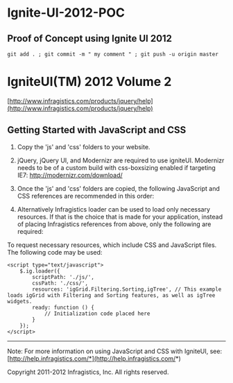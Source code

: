 Ignite-UI-2012-POC
==================

Proof of Concept using Ignite UI 2012
-------------------------------------


    git add . ; git commit -m " my comment " ; git push -u origin master
    

IgniteUI(TM) 2012 Volume 2 
========================== 

[http://www.infragistics.com/products/jquery/help](http://www.infragistics.com/products/jquery/help)

Getting Started with JavaScript and CSS
--------------------------------------- 

1. Copy the 'js' and 'css' folders to your website.	
2. jQuery, jQuery UI, and Modernizr are required to use igniteUI.
Modernizr needs to be of a custom build with css-boxsizing enabled
if targeting IE7: http://modernizr.com/download/
3. Once the 'js' and 'css' folders are copied, the following 
JavaScript and CSS references are recommended in this order:


    <link href="css/themes/infragistics/infragistics.theme.css" rel="stylesheet" type="text/css" />	
    <link href="css/structure/infragistics.css" rel="stylesheet" type="text/css" />
    <script src="https://ajax.googleapis.com/ajax/libs/jquery/1.7.1/jquery.js" type="text/javascript"></script>
    <script src="https://ajax.googleapis.com/ajax/libs/jqueryui/1.8.17/jquery-ui.js" type="text/javascript"></script>
    <script src="http://www.modernizr.com/downloads/modernizr-latest.js" type="text/javascript"></script>  
    <script src="js/infragistics.js" type="text/javascript"></script>


4. Alternatively Infragistics loader can be used to load only necessary resources.
If that is the choice that is made for your application, instead of placing Infragistics references from above,
only the following are required:


    <head>
    <script src="https://ajax.googleapis.com/ajax/libs/jquery/1.7.1/jquery.js" type="text/javascript"></script>
    <script src="https://ajax.googleapis.com/ajax/libs/jqueryui/1.8.17/jquery-ui.js" type="text/javascript"></script>
    <script src="http://www.modernizr.com/downloads/modernizr-latest.js" type="text/javascript"></script>
    <script src="js/infragistics.loader.js" type="text/javascript"></script>
    </head>


To request necessary resources, which include CSS and JavaScript files. The following code may be used:


    <script type="text/javascript">
		$.ig.loader({
			scriptPath: './js/',
			cssPath: './css/',
			resources: 'igGrid.Filtering.Sorting,igTree', // This example loads igGrid with Filtering and Sorting features, as well as igTree widgets.
			ready: function () {
				// Initialization code placed here
			}
		});
    </script>
    

****************************************************************

Note: 
	For more information on using JavaScript and CSS with 
	IgniteUI, see: [http://help.infragistics.com/*](http://help.infragistics.com/*) 


Copyright 2011-2012 Infragistics, Inc. All rights reserved.